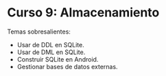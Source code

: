 # Curso 9: Almacenamiento

Temas sobresalientes:

* Usar de DDL en SQLite.
* Usar de DML en SQLite.
* Construir SQLite en Android.
* Gestionar bases de datos externas.